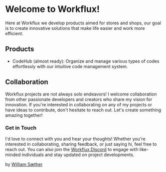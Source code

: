 # Welcome to Workflux!
Here at Workflux we develop products aimed for stores and shops, our goal is to create innovative solutions that make life easier and work more efficient.

## Products
- CodeHub (almost ready): Organize and manage various types of codes effortlessly with our intuitive code management system.

<!-- 
- Queues (not started): Streamline customer flow and optimize service efficiency with our dynamic queue management solution.
- Localizer (in planning): Help users find products within stores easily with our location-based service for effortless shopping experiences.
-->

## Collaboration
Workflux projects are not always solo endeavors! I welcome collaboration from other passionate developers and creators who share my vision for innovation. If you're interested in collaborating on any of my projects or have ideas to contribute, don't hesitate to reach out. Let's create something amazing together!

### Get in Touch
I'd love to connect with you and hear your thoughts! Whether you're interested in collaborating, sharing feedback, or just saying hi, feel free to reach out. You can also join the [Workflux Discord](https://discord.gg/GxcPtwvX4P) to engage with like-minded individuals and stay updated on project developments.

by [William Sæther](https://github.com/williamsaether)
